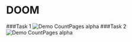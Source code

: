 # DOOM

###Task 1
![Demo CountPages alpha](https://j.gifs.com/1WOWLq.gif)
###Task 2
![Demo CountPages alpha](https://j.gifs.com/oVoV5Y.gif)
